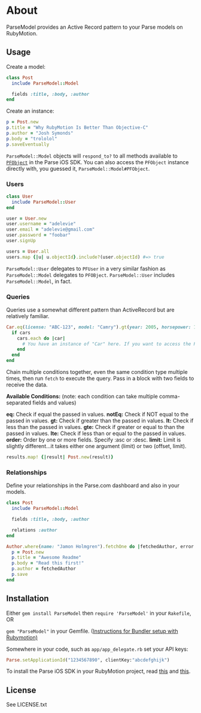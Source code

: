 # About

ParseModel provides an Active Record pattern to your Parse models on RubyMotion.

## Usage

Create a model:

```ruby
class Post
  include ParseModel::Model

  fields :title, :body, :author
end
```

Create an instance:

```ruby
p = Post.new
p.title = "Why RubyMotion Is Better Than Objective-C"
p.author = "Josh Symonds"
p.body = "trololol"
p.saveEventually
```

`ParseModel::Model` objects will `respond_to?` to all methods available to [`PFObject`](https://parse.com/docs/ios/api/Classes/PFObject.html) in the Parse iOS SDK. You can also access the `PFObject` instance directly with, you guessed it, `ParseModel::Model#PFObject`.

### Users

```ruby
class User
  include ParseModel::User
end

user = User.new
user.username = "adelevie"
user.email = "adelevie@gmail.com"
user.password = "foobar"
user.signUp

users = User.all
users.map {|u| u.objectId}.include?(user.objectId) #=> true
```

`ParseModel::User` delegates to `PFUser` in a very similar fashion as `ParseModel::Model` delegates to `PFOBject`. `ParseModel::User` includes `ParseModel::Model`, in fact.

### Queries

Queries use a somewhat different pattern than ActiveRecord but are relatively familiar.

```ruby
Car.eq(license: "ABC-123", model: "Camry").gt(year: 2005, horsepower: 100).order(year: :desc, model: :asc).limit(0, 25).fetch do |cars, error|
  if cars
    cars.each do |car|
      # You have an instance of "Car" here. If you want to access the PFObject, just do `car.PFObject` like normal.
    end
  end
end
```

Chain multiple conditions together, even the same condition type multiple times, then run `fetch` to execute the query. Pass in a block with two fields to receive the data.

**Available Conditions:**
(note: each condition can take multiple comma-separated fields and values)

**eq:** Check if equal the passed in values.
**notEq:** Check if NOT equal to the passed in values.
**gt:** Check if greater than the passed in values.
**lt:** Check if less than the passed in values.
**gte:** Check if greater or equal to than the passed in values.
**lte:** Check if less than or equal to the passed in values.
**order:** Order by one or more fields. Specify :asc or :desc.
**limit:** Limit is slightly different...it takes either one argument (limit) or two (offset, limit).

```ruby
results.map! {|result| Post.new(result)}
```

### Relationships

Define your relationships in the Parse.com dashboard and also in your models.

```ruby
class Post
  include ParseModel::Model

  fields :title, :body, :author

  relations :author
end

Author.where(name: "Jamon Holmgren").fetchOne do |fetchedAuthor, error|
  p = Post.new
  p.title = "Awesome Readme"
  p.body = "Read this first!"
  p.author = fetchedAuthor
  p.save
end
```


## Installation

Either `gem install ParseModel` then `require 'ParseModel'` in your `Rakefile`, OR

`gem "ParseModel"` in your Gemfile. ([Instructions for Bundler setup with Rubymotion)](http://thunderboltlabs.com/posts/using-bundler-with-rubymotion)

Somewhere in your code, such as `app/app_delegate.rb` set your API keys:

```ruby
Parse.setApplicationId("1234567890", clientKey:"abcdefghijk")
```

To install the Parse iOS SDK in your RubyMotion project, read [this](http://www.rubymotion.com/developer-center/guides/project-management/#_using_3rd_party_libraries) and  [this](http://stackoverflow.com/a/10453895/94154).

## License

See LICENSE.txt